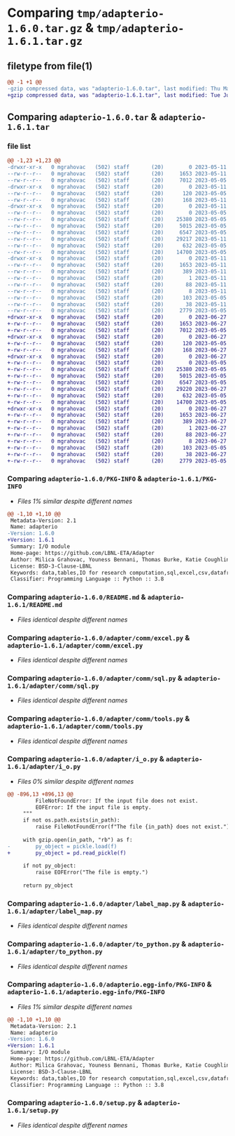 # Comparing `tmp/adapterio-1.6.0.tar.gz` & `tmp/adapterio-1.6.1.tar.gz`

## filetype from file(1)

```diff
@@ -1 +1 @@
-gzip compressed data, was "adapterio-1.6.0.tar", last modified: Thu May 11 11:25:29 2023, max compression
+gzip compressed data, was "adapterio-1.6.1.tar", last modified: Tue Jun 27 02:03:53 2023, max compression
```

## Comparing `adapterio-1.6.0.tar` & `adapterio-1.6.1.tar`

### file list

```diff
@@ -1,23 +1,23 @@
-drwxr-xr-x   0 mgrahovac   (502) staff       (20)        0 2023-05-11 11:25:29.788978 adapterio-1.6.0/
--rw-r--r--   0 mgrahovac   (502) staff       (20)     1653 2023-05-11 11:25:29.788695 adapterio-1.6.0/PKG-INFO
--rw-r--r--   0 mgrahovac   (502) staff       (20)     7012 2023-05-05 11:27:35.000000 adapterio-1.6.0/README.md
-drwxr-xr-x   0 mgrahovac   (502) staff       (20)        0 2023-05-11 11:25:29.784495 adapterio-1.6.0/adapter/
--rw-r--r--   0 mgrahovac   (502) staff       (20)      120 2023-05-05 11:27:35.000000 adapterio-1.6.0/adapter/Secret_example.py
--rw-r--r--   0 mgrahovac   (502) staff       (20)      168 2023-05-11 11:21:57.000000 adapterio-1.6.0/adapter/__init__.py
-drwxr-xr-x   0 mgrahovac   (502) staff       (20)        0 2023-05-11 11:25:29.786775 adapterio-1.6.0/adapter/comm/
--rw-r--r--   0 mgrahovac   (502) staff       (20)        0 2023-05-05 11:27:35.000000 adapterio-1.6.0/adapter/comm/__init__.py
--rw-r--r--   0 mgrahovac   (502) staff       (20)    25380 2023-05-05 11:27:35.000000 adapterio-1.6.0/adapter/comm/excel.py
--rw-r--r--   0 mgrahovac   (502) staff       (20)     5015 2023-05-05 11:27:35.000000 adapterio-1.6.0/adapter/comm/sql.py
--rw-r--r--   0 mgrahovac   (502) staff       (20)     6547 2023-05-05 11:27:35.000000 adapterio-1.6.0/adapter/comm/tools.py
--rw-r--r--   0 mgrahovac   (502) staff       (20)    29217 2023-05-11 11:21:57.000000 adapterio-1.6.0/adapter/i_o.py
--rw-r--r--   0 mgrahovac   (502) staff       (20)      632 2023-05-05 11:27:35.000000 adapterio-1.6.0/adapter/label_map.py
--rw-r--r--   0 mgrahovac   (502) staff       (20)    14700 2023-05-05 11:27:35.000000 adapterio-1.6.0/adapter/to_python.py
-drwxr-xr-x   0 mgrahovac   (502) staff       (20)        0 2023-05-11 11:25:29.788344 adapterio-1.6.0/adapterio.egg-info/
--rw-r--r--   0 mgrahovac   (502) staff       (20)     1653 2023-05-11 11:25:29.000000 adapterio-1.6.0/adapterio.egg-info/PKG-INFO
--rw-r--r--   0 mgrahovac   (502) staff       (20)      389 2023-05-11 11:25:29.000000 adapterio-1.6.0/adapterio.egg-info/SOURCES.txt
--rw-r--r--   0 mgrahovac   (502) staff       (20)        1 2023-05-11 11:25:29.000000 adapterio-1.6.0/adapterio.egg-info/dependency_links.txt
--rw-r--r--   0 mgrahovac   (502) staff       (20)       88 2023-05-11 11:25:29.000000 adapterio-1.6.0/adapterio.egg-info/requires.txt
--rw-r--r--   0 mgrahovac   (502) staff       (20)        8 2023-05-11 11:25:29.000000 adapterio-1.6.0/adapterio.egg-info/top_level.txt
--rw-r--r--   0 mgrahovac   (502) staff       (20)      103 2023-05-05 11:27:35.000000 adapterio-1.6.0/pyproject.toml
--rw-r--r--   0 mgrahovac   (502) staff       (20)       38 2023-05-11 11:25:29.789097 adapterio-1.6.0/setup.cfg
--rw-r--r--   0 mgrahovac   (502) staff       (20)     2779 2023-05-05 11:27:35.000000 adapterio-1.6.0/setup.py
+drwxr-xr-x   0 mgrahovac   (502) staff       (20)        0 2023-06-27 02:03:53.711484 adapterio-1.6.1/
+-rw-r--r--   0 mgrahovac   (502) staff       (20)     1653 2023-06-27 02:03:53.711042 adapterio-1.6.1/PKG-INFO
+-rw-r--r--   0 mgrahovac   (502) staff       (20)     7012 2023-05-05 11:27:35.000000 adapterio-1.6.1/README.md
+drwxr-xr-x   0 mgrahovac   (502) staff       (20)        0 2023-06-27 02:03:53.705217 adapterio-1.6.1/adapter/
+-rw-r--r--   0 mgrahovac   (502) staff       (20)      120 2023-05-05 11:27:35.000000 adapterio-1.6.1/adapter/Secret_example.py
+-rw-r--r--   0 mgrahovac   (502) staff       (20)      168 2023-06-27 02:03:37.000000 adapterio-1.6.1/adapter/__init__.py
+drwxr-xr-x   0 mgrahovac   (502) staff       (20)        0 2023-06-27 02:03:53.707908 adapterio-1.6.1/adapter/comm/
+-rw-r--r--   0 mgrahovac   (502) staff       (20)        0 2023-05-05 11:27:35.000000 adapterio-1.6.1/adapter/comm/__init__.py
+-rw-r--r--   0 mgrahovac   (502) staff       (20)    25380 2023-05-05 11:27:35.000000 adapterio-1.6.1/adapter/comm/excel.py
+-rw-r--r--   0 mgrahovac   (502) staff       (20)     5015 2023-05-05 11:27:35.000000 adapterio-1.6.1/adapter/comm/sql.py
+-rw-r--r--   0 mgrahovac   (502) staff       (20)     6547 2023-05-05 11:27:35.000000 adapterio-1.6.1/adapter/comm/tools.py
+-rw-r--r--   0 mgrahovac   (502) staff       (20)    29220 2023-06-27 02:03:37.000000 adapterio-1.6.1/adapter/i_o.py
+-rw-r--r--   0 mgrahovac   (502) staff       (20)      632 2023-05-05 11:27:35.000000 adapterio-1.6.1/adapter/label_map.py
+-rw-r--r--   0 mgrahovac   (502) staff       (20)    14700 2023-05-05 11:27:35.000000 adapterio-1.6.1/adapter/to_python.py
+drwxr-xr-x   0 mgrahovac   (502) staff       (20)        0 2023-06-27 02:03:53.710295 adapterio-1.6.1/adapterio.egg-info/
+-rw-r--r--   0 mgrahovac   (502) staff       (20)     1653 2023-06-27 02:03:53.000000 adapterio-1.6.1/adapterio.egg-info/PKG-INFO
+-rw-r--r--   0 mgrahovac   (502) staff       (20)      389 2023-06-27 02:03:53.000000 adapterio-1.6.1/adapterio.egg-info/SOURCES.txt
+-rw-r--r--   0 mgrahovac   (502) staff       (20)        1 2023-06-27 02:03:53.000000 adapterio-1.6.1/adapterio.egg-info/dependency_links.txt
+-rw-r--r--   0 mgrahovac   (502) staff       (20)       88 2023-06-27 02:03:53.000000 adapterio-1.6.1/adapterio.egg-info/requires.txt
+-rw-r--r--   0 mgrahovac   (502) staff       (20)        8 2023-06-27 02:03:53.000000 adapterio-1.6.1/adapterio.egg-info/top_level.txt
+-rw-r--r--   0 mgrahovac   (502) staff       (20)      103 2023-05-05 11:27:35.000000 adapterio-1.6.1/pyproject.toml
+-rw-r--r--   0 mgrahovac   (502) staff       (20)       38 2023-06-27 02:03:53.711663 adapterio-1.6.1/setup.cfg
+-rw-r--r--   0 mgrahovac   (502) staff       (20)     2779 2023-05-05 11:27:35.000000 adapterio-1.6.1/setup.py
```

### Comparing `adapterio-1.6.0/PKG-INFO` & `adapterio-1.6.1/PKG-INFO`

 * *Files 1% similar despite different names*

```diff
@@ -1,10 +1,10 @@
 Metadata-Version: 2.1
 Name: adapterio
-Version: 1.6.0
+Version: 1.6.1
 Summary: I/O module
 Home-page: https://github.com/LBNL-ETA/Adapter
 Author: Milica Grahovac, Youness Bennani, Thomas Burke, Katie Coughlin, Mohan Ganeshalingam, Akhil Mathur, Evan Neill, Akshay Sharma, Zheng He and Lyra Lan
 License: BSD-3-Clause-LBNL
 Keywords: data,tables,IO for research computation,sql,excel,csv,dataframe,connection
 Classifier: Programming Language :: Python :: 3.8
```

### Comparing `adapterio-1.6.0/README.md` & `adapterio-1.6.1/README.md`

 * *Files identical despite different names*

### Comparing `adapterio-1.6.0/adapter/comm/excel.py` & `adapterio-1.6.1/adapter/comm/excel.py`

 * *Files identical despite different names*

### Comparing `adapterio-1.6.0/adapter/comm/sql.py` & `adapterio-1.6.1/adapter/comm/sql.py`

 * *Files identical despite different names*

### Comparing `adapterio-1.6.0/adapter/comm/tools.py` & `adapterio-1.6.1/adapter/comm/tools.py`

 * *Files identical despite different names*

### Comparing `adapterio-1.6.0/adapter/i_o.py` & `adapterio-1.6.1/adapter/i_o.py`

 * *Files 0% similar despite different names*

```diff
@@ -896,13 +896,13 @@
         FileNotFoundError: If the input file does not exist.
         EOFError: If the input file is empty.
     """
     if not os.path.exists(in_path):
         raise FileNotFoundError(f"The file {in_path} does not exist.")
 
     with gzip.open(in_path, "rb") as f:
-        py_object = pickle.load(f)
+        py_object = pd.read_pickle(f)
 
     if not py_object:
         raise EOFError("The file is empty.")
 
     return py_object
```

### Comparing `adapterio-1.6.0/adapter/label_map.py` & `adapterio-1.6.1/adapter/label_map.py`

 * *Files identical despite different names*

### Comparing `adapterio-1.6.0/adapter/to_python.py` & `adapterio-1.6.1/adapter/to_python.py`

 * *Files identical despite different names*

### Comparing `adapterio-1.6.0/adapterio.egg-info/PKG-INFO` & `adapterio-1.6.1/adapterio.egg-info/PKG-INFO`

 * *Files 1% similar despite different names*

```diff
@@ -1,10 +1,10 @@
 Metadata-Version: 2.1
 Name: adapterio
-Version: 1.6.0
+Version: 1.6.1
 Summary: I/O module
 Home-page: https://github.com/LBNL-ETA/Adapter
 Author: Milica Grahovac, Youness Bennani, Thomas Burke, Katie Coughlin, Mohan Ganeshalingam, Akhil Mathur, Evan Neill, Akshay Sharma, Zheng He and Lyra Lan
 License: BSD-3-Clause-LBNL
 Keywords: data,tables,IO for research computation,sql,excel,csv,dataframe,connection
 Classifier: Programming Language :: Python :: 3.8
```

### Comparing `adapterio-1.6.0/setup.py` & `adapterio-1.6.1/setup.py`

 * *Files identical despite different names*


